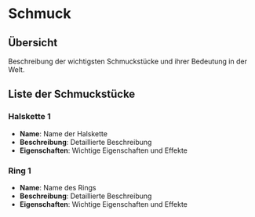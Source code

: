 # Schmuck

## Übersicht
Beschreibung der wichtigsten Schmuckstücke und ihrer Bedeutung in der Welt.

## Liste der Schmuckstücke

### Halskette 1
- **Name**: Name der Halskette
- **Beschreibung**: Detaillierte Beschreibung
- **Eigenschaften**: Wichtige Eigenschaften und Effekte

### Ring 1
- **Name**: Name des Rings
- **Beschreibung**: Detaillierte Beschreibung
- **Eigenschaften**: Wichtige Eigenschaften und Effekte
